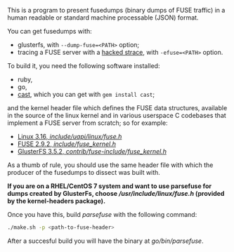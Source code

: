 This is a program to present fusedumps
(binary dumps of FUSE traffic) in a human
readable or standard machine processable (JSON)
format.

You can get fusedumps with:

-   glusterfs, with `--dump-fuse=<PATH>` option;
-   tracing a FUSE server with a 
    [hacked strace](https://github.com/csabahenk/strace-fusedump),
    with `-efuse=<PATH>` option.

To build it, you need the following software installed:

-   ruby,
-   go,
-   [cast](https://github.com/oggy/cast), which you can get with `gem install cast`;

and the kernel header file which defines the FUSE data structures,
available in the source of the linux kernel and in various userspace
C codebases that implement a FUSE server from scratch; so for example:

-   [Linux 3.16, _include/uapi/linux/fuse.h_](https://github.com/torvalds/linux/blob/v3.16/include/uapi/linux/fuse.h)
-   [FUSE 2.9.2, _include/fuse_kernel.h_](http://sourceforge.net/p/fuse/fuse/ci/fuse_2_9_2/tree/include/fuse_kernel.h)
-   [GlusterFS 3.5.2, _contrib/fuse-include/fuse_kernel.h_](https://github.com/gluster/glusterfs/blob/v3.5.2/contrib/fuse-include/fuse_kernel.h)

As a thumb of rule, you should use the same header file with
which the producer of the fusedumps to dissect was built with.

**If you are on a RHEL/CentOS 7 system and want to use parsefuse
for dumps created by GlusterFs, choose _/usr/include/linux/fuse.h_
(provided by the kernel-headers package).**

Once you have this, build _parsefuse_ with the following command:

```sh
./make.sh -p <path-to-fuse-header>
```

After a succesful build you will have the binary at _go/bin/parsefuse_.
